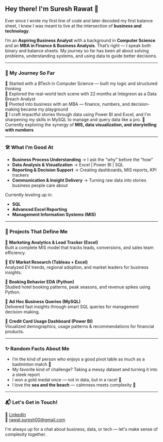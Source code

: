 ## Hey there! I'm Suresh Rawat 👋

Ever since I wrote my first line of code and later decoded my first balance sheet, I knew I was meant to live at the intersection of **business and technology**.

I’m an **Aspiring Business Analyst** with a background in **Computer Science** and an **MBA in Finance & Business Analysis**. That’s right — I speak both binary and balance sheets. My journey so far has been all about solving problems, understanding systems, and using data to guide better decisions.

---

### 🧭 My Journey So Far

📍 Started with a BTech in Computer Science — built my logic and structured thinking  
📍 Explored the real-world tech scene with 22 months at Integreon as a Data Breach Analyst  
📍 Pivoted into business with an MBA — finance, numbers, and decision-making became my playground  
📍 I craft impactful stories through data using Power BI and Excel, and I'm sharpening my skills in MySQL to manage and query data like a pro. 
📍 Currently exploring the synergy of **MIS, data visualization, and storytelling with numbers**

---

### 🛠️ What I’m Good At

- **Business Process Understanding** → I ask the "why" before the "how"
- **Data Analysis & Visualization** → Excel | Power BI | SQL
- **Reporting & Decision Support** → Creating dashboards, MIS reports, KPI trackers
- **Communication & Insight Delivery** → Turning raw data into stories business people care about

Currently leveling up in:
- **SQL** 
- **Advanced Excel Reporting**
- **Management Information Systems (MIS)**

---

### 🧩 Projects That Define Me

🔹 **Marketing Analytics & Lead Tracker (Excel)**  
Built a complete MIS model that tracks leads, conversions, and sales team efficiency.

🔹 **EV Market Research (Tableau + Excel)**  
Analyzed EV trends, regional adoption, and market leaders for business insights.

🔹 **Booking Behavior EDA (Python)**  
Studied hotel booking patterns, peak seasons, and revenue spikes using Python.

🔹 **Ad Hoc Business Queries (MySQL)**  
Delivered fast insights through smart SQL queries for management decision-making.

🔹 **Credit Card Usage Dashboard (Power BI)**  
Visualized demographics, usage patterns & recommendations for financial products.

---

### ✨ Random Facts About Me

- I’m the kind of person who enjoys a good pivot table as much as a badminton match 🏸  
- My favorite kind of challenge? Taking a messy dataset and turning it into a sleek report  
- I won a gold medal once — not in data, but in a race! 🥇  
- I love the **sea and the beach** — calmness meets complexity 🌊

---

### 📬 Let's Get in Touch!

💼 [LinkedIn](https://www.linkedin.com/in/suresh-rawat-16142054/)  
📧 rawat.suresh00@gmail.com   

 I'm always up for a chat about business, data, or tech — let's make sense of complexity together.
